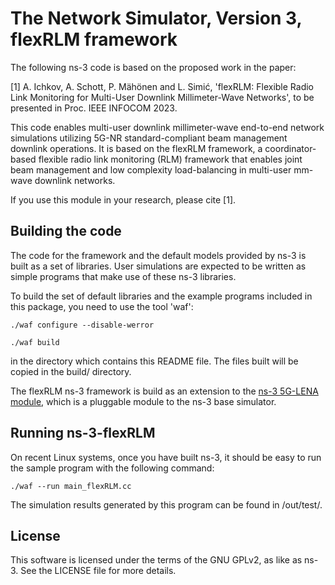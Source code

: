 
The Network Simulator, Version 3, flexRLM framework
================================

The following ns-3 code is based on the proposed work in the paper:

[1] A. Ichkov, A. Schott, P. Mähönen and L. Simić, 'flexRLM: Flexible Radio Link Monitoring for Multi-User Downlink Millimeter-Wave Networks', to be presented in Proc. IEEE INFOCOM 2023.

This code enables multi-user downlink millimeter-wave end-to-end network simulations utilizing 5G-NR standard-compliant beam management downlink operations. 
It is based on the flexRLM framework, a coordinator-based flexible radio link monitoring (RLM) framework that enables joint beam management and low complexity load-balancing in multi-user mm-wave downlink networks.

If you use this module in your research, please cite [1].

## Building the code
The code for the framework and the default models provided by ns-3 is built as a set of libraries. User simulations are expected to be written as simple programs that make use of these ns-3 libraries.

To build the set of default libraries and the example programs included in this package, you need to use the tool 'waf':

```shell
./waf configure --disable-werror
```
```shell
./waf build
```
in the directory which contains this README file. The files built will be copied in the build/ directory.

The flexRLM ns-3 framework is build as an extension to the [ns-3 5G-LENA module](https://github.com/QiuYukang/5G-LENA), which is a pluggable module to the ns-3 base simulator.

## Running ns-3-flexRLM
On recent Linux systems, once you have built ns-3, it should be easy to run the sample program with the following command:

```shell
./waf --run main_flexRLM.cc
```

The simulation results generated by this program can be found in /out/test/.

## License
This software is licensed under the terms of the GNU GPLv2, as like as ns-3. See the LICENSE file for more details.